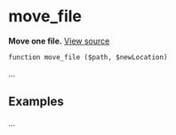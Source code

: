 
# move_file

**Move one file.** [View source](https://github.com/Eiskis/Baseline-PHP/blob/master/source/files/move_file.php)

	function move_file ($path, $newLocation)

...



## Examples

...
